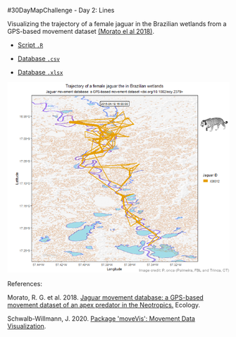 #30DayMapChallenge - Day 2: Lines

Visualizing the trajectory of a female jaguar in the Brazilian wetlands from a GPS-based movement dataset [(Morato el al 2018)](http://doi.org/10.1002/ecy.2379). 

- [Script `.R`](https://github.com/fblpalmeira/jaguar_trajectory/blob/main/data/movevis_jaguars.R)

- [Database `.csv`](https://github.com/fblpalmeira/jaguar_trajectory/blob/main/data/jaguar_movement_data.csv)
- [Database `.xlsx`](https://github.com/fblpalmeira/jaguar_trajectory/blob/main/data/Jaguar_additional%20information.xlsx)

<img src="https://github.com/fblpalmeira/jaguar_trajectory/blob/main/data/Jaguar_Taiama_Tag36312_female2.png">

References:

Morato, R. G. et al. 2018. [Jaguar movement database: a GPS-based movement dataset of an apex predator in the Neotropics.](http://doi.org/10.1002/ecy.2379) Ecology.

Schwalb-Willmann, J. 2020. [Package 'moveVis': Movement Data Visualization](https://cran.r-project.org/web/packages/moveVis/index.html).
